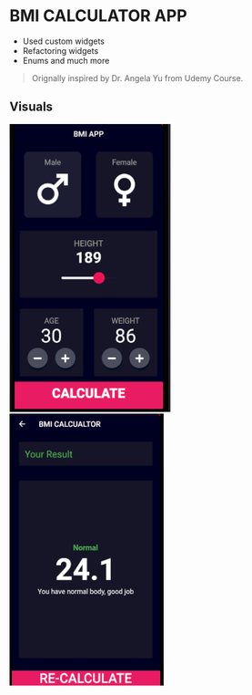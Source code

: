 # BMI CALCULATOR APP

- Used custom widgets
- Refactoring widgets
- Enums and much more 

> Orignally inspired by Dr. Angela Yu from Udemy Course.


## Visuals

![](images/pageone.png)
![](images/pagetwo.png)